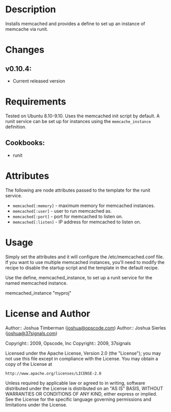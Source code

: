 Description
===========

Installs memcached and provides a define to set up an instance of
memcache via runit.

Changes
=======

## v0.10.4:

* Current released version

Requirements
============

Tested on Ubuntu 8.10-9.10. Uses the memcached init script by default.
A runit service can be set up for instances using the
`memcache_instance` definition.

## Cookbooks:

* runit

Attributes
==========

The following are node attributes passed to the template for the runit
service.

* `memcached[:memory]` - maximum memory for memcached instances.
* `memcached[:user]` - user to run memcached as.
* `memcached[:port]` - port for memcached to listen on.
* `memcached[:listen]` - IP address for memcached to listen on.

Usage
=====

Simply set the attributes and it will configure the /etc/memcached.conf file. If you want to use multiple memcached instances, you'll need to modify the recipe to disable the startup script and the template in the default recipe.

Use the define, memcached_instance, to set up a runit service for the named memcached instance.

  memcached_instance "myproj" 

License and Author
==================

Author:: Joshua Timberman (<joshua@opscode.com>)
Author:: Joshua Sierles (<joshua@37signals.com>)

Copyright:: 2009, Opscode, Inc
Copyright:: 2009, 37signals

Licensed under the Apache License, Version 2.0 (the "License");
you may not use this file except in compliance with the License.
You may obtain a copy of the License at

    http://www.apache.org/licenses/LICENSE-2.0

Unless required by applicable law or agreed to in writing, software
distributed under the License is distributed on an "AS IS" BASIS,
WITHOUT WARRANTIES OR CONDITIONS OF ANY KIND, either express or implied.
See the License for the specific language governing permissions and
limitations under the License.
